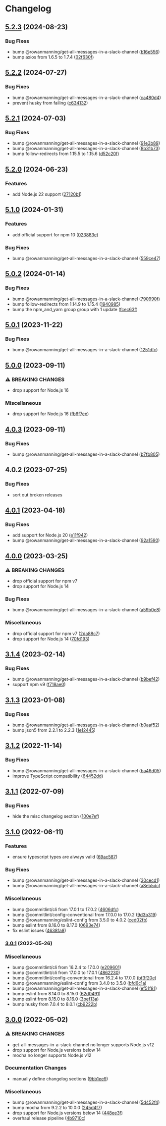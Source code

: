 # Changelog

## [5.2.3](https://github.com/rowanmanning/get-all-emoji-in-a-slack-channel/compare/v5.2.2...v5.2.3) (2024-08-23)


### Bug Fixes

* bump @rowanmanning/get-all-messages-in-a-slack-channel ([b16e556](https://github.com/rowanmanning/get-all-emoji-in-a-slack-channel/commit/b16e5566e6e2651888d71a27b99006d980291258))
* bump axios from 1.6.5 to 1.7.4 ([02f630f](https://github.com/rowanmanning/get-all-emoji-in-a-slack-channel/commit/02f630fef6bc8c4cbbbb1716d2212b75f5863694))

## [5.2.2](https://github.com/rowanmanning/get-all-emoji-in-a-slack-channel/compare/v5.2.1...v5.2.2) (2024-07-27)


### Bug Fixes

* bump @rowanmanning/get-all-messages-in-a-slack-channel ([ca480d4](https://github.com/rowanmanning/get-all-emoji-in-a-slack-channel/commit/ca480d4ea5b319022ef1490e070ea5584ae6dd6b))
* prevent husky from failing ([c634132](https://github.com/rowanmanning/get-all-emoji-in-a-slack-channel/commit/c6341329d5e141b8e0cce038fa7b25fb44914030))

## [5.2.1](https://github.com/rowanmanning/get-all-emoji-in-a-slack-channel/compare/v5.2.0...v5.2.1) (2024-07-03)


### Bug Fixes

* bump @rowanmanning/get-all-messages-in-a-slack-channel ([91e3b89](https://github.com/rowanmanning/get-all-emoji-in-a-slack-channel/commit/91e3b892361fcf77592e15960c0a9ecc5008c4ef))
* bump @rowanmanning/get-all-messages-in-a-slack-channel ([8b31b73](https://github.com/rowanmanning/get-all-emoji-in-a-slack-channel/commit/8b31b73971b82b94ceab5a4299eaa016f298d4e8))
* bump follow-redirects from 1.15.5 to 1.15.6 ([d52c20f](https://github.com/rowanmanning/get-all-emoji-in-a-slack-channel/commit/d52c20f19f72bb9fa457f1c77d0b9f026089761e))

## [5.2.0](https://github.com/rowanmanning/get-all-emoji-in-a-slack-channel/compare/v5.1.0...v5.2.0) (2024-06-23)


### Features

* add Node.js 22 support ([27120b1](https://github.com/rowanmanning/get-all-emoji-in-a-slack-channel/commit/27120b161d9f1e69ac46fb753158064c680ef7c3))

## [5.1.0](https://github.com/rowanmanning/get-all-emoji-in-a-slack-channel/compare/v5.0.2...v5.1.0) (2024-01-31)


### Features

* add official support for npm 10 ([023883e](https://github.com/rowanmanning/get-all-emoji-in-a-slack-channel/commit/023883e4591f386a8cec29b3daf0cb052ec426e9))


### Bug Fixes

* bump @rowanmanning/get-all-messages-in-a-slack-channel ([559ce47](https://github.com/rowanmanning/get-all-emoji-in-a-slack-channel/commit/559ce47608922ec41322e1184b46ffc4a7ef832c))

## [5.0.2](https://github.com/rowanmanning/get-all-emoji-in-a-slack-channel/compare/v5.0.1...v5.0.2) (2024-01-14)


### Bug Fixes

* bump @rowanmanning/get-all-messages-in-a-slack-channel ([790990f](https://github.com/rowanmanning/get-all-emoji-in-a-slack-channel/commit/790990f1ac565569172326564a92a9750f3c0fb2))
* bump follow-redirects from 1.14.9 to 1.15.4 ([1940985](https://github.com/rowanmanning/get-all-emoji-in-a-slack-channel/commit/1940985a804f2e33ec7a16f3b09005a5c1b18bc9))
* bump the npm_and_yarn group group with 1 update ([fcec63f](https://github.com/rowanmanning/get-all-emoji-in-a-slack-channel/commit/fcec63fc0454d579ed60f8bfd37ce0fbcbbb77d6))

## [5.0.1](https://github.com/rowanmanning/get-all-emoji-in-a-slack-channel/compare/v5.0.0...v5.0.1) (2023-11-22)


### Bug Fixes

* bump @rowanmanning/get-all-messages-in-a-slack-channel ([1251dfc](https://github.com/rowanmanning/get-all-emoji-in-a-slack-channel/commit/1251dfcf427b92e64dfc7c0addfbe9989ecf3125))

## [5.0.0](https://github.com/rowanmanning/get-all-emoji-in-a-slack-channel/compare/v4.0.3...v5.0.0) (2023-09-11)


### ⚠ BREAKING CHANGES

* drop support for Node.js 16

### Miscellaneous

* drop support for Node.js 16 ([fb6f7ee](https://github.com/rowanmanning/get-all-emoji-in-a-slack-channel/commit/fb6f7ee30880dc9f9a04a81e32d0d25958803b93))

## [4.0.3](https://github.com/rowanmanning/get-all-emoji-in-a-slack-channel/compare/v4.0.2...v4.0.3) (2023-09-11)


### Bug Fixes

* bump @rowanmanning/get-all-messages-in-a-slack-channel ([b7fb805](https://github.com/rowanmanning/get-all-emoji-in-a-slack-channel/commit/b7fb805f39065612031234780e9779ff568bc261))

## 4.0.2 (2023-07-25)


### Bug Fixes

* sort out broken releases

## [4.0.1](https://github.com/rowanmanning/get-all-emoji-in-a-slack-channel/compare/v4.0.0...v4.0.1) (2023-04-18)


### Bug Fixes

* add support for Node.js 20 ([e11f942](https://github.com/rowanmanning/get-all-emoji-in-a-slack-channel/commit/e11f942b76b25dd78d5555735adc98dc04b37dad))
* bump @rowanmanning/get-all-messages-in-a-slack-channel ([92a1590](https://github.com/rowanmanning/get-all-emoji-in-a-slack-channel/commit/92a1590a90d538b0145a494c7ac51b17b93cc628))

## [4.0.0](https://github.com/rowanmanning/get-all-emoji-in-a-slack-channel/compare/v3.1.4...v4.0.0) (2023-03-25)


### ⚠ BREAKING CHANGES

* drop official support for npm v7
* drop support for Node.js 14

### Bug Fixes

* bump @rowanmanning/get-all-messages-in-a-slack-channel ([a59b0e8](https://github.com/rowanmanning/get-all-emoji-in-a-slack-channel/commit/a59b0e83e113861a83efeea8cd11b9430a5d1c63))


### Miscellaneous

* drop official support for npm v7 ([2da88c7](https://github.com/rowanmanning/get-all-emoji-in-a-slack-channel/commit/2da88c75f4e0a7c0ef4ea994ecb08227d1cc65c2))
* drop support for Node.js 14 ([70fd193](https://github.com/rowanmanning/get-all-emoji-in-a-slack-channel/commit/70fd193f7068ea1d61dae9e536cf1b66f548a0b9))

## [3.1.4](https://github.com/rowanmanning/get-all-emoji-in-a-slack-channel/compare/v3.1.3...v3.1.4) (2023-02-14)


### Bug Fixes

* bump @rowanmanning/get-all-messages-in-a-slack-channel ([b9bef42](https://github.com/rowanmanning/get-all-emoji-in-a-slack-channel/commit/b9bef42564e0202b713b4232590929a20f38f993))
* support npm v9 ([f718ae0](https://github.com/rowanmanning/get-all-emoji-in-a-slack-channel/commit/f718ae0e34388d3587a45a4b35eb106e1354649a))

## [3.1.3](https://github.com/rowanmanning/get-all-emoji-in-a-slack-channel/compare/v3.1.2...v3.1.3) (2023-01-08)


### Bug Fixes

* bump @rowanmanning/get-all-messages-in-a-slack-channel ([b0aaf52](https://github.com/rowanmanning/get-all-emoji-in-a-slack-channel/commit/b0aaf527a1eeea0ef0859fc17d2b29b9a99dc11e))
* bump json5 from 2.2.1 to 2.2.3 ([1e12445](https://github.com/rowanmanning/get-all-emoji-in-a-slack-channel/commit/1e12445633ed05d2856f47031a59cb45e0f71c70))

## [3.1.2](https://github.com/rowanmanning/get-all-emoji-in-a-slack-channel/compare/v3.1.1...v3.1.2) (2022-11-14)


### Bug Fixes

* bump @rowanmanning/get-all-messages-in-a-slack-channel ([ba46d05](https://github.com/rowanmanning/get-all-emoji-in-a-slack-channel/commit/ba46d0597f3f0c16f8270be6e4de3fe845c2ddc2))
* improve TypeScript compatibility ([64452dd](https://github.com/rowanmanning/get-all-emoji-in-a-slack-channel/commit/64452ddccb7b09fbd4dd57e46336af3d1ef910bd))

## [3.1.1](https://github.com/rowanmanning/get-all-emoji-in-a-slack-channel/compare/v3.1.0...v3.1.1) (2022-07-09)


### Bug Fixes

* hide the misc changelog section ([100e7ef](https://github.com/rowanmanning/get-all-emoji-in-a-slack-channel/commit/100e7efeebd71536467a72368158a73f903427ac))

## [3.1.0](https://github.com/rowanmanning/get-all-emoji-in-a-slack-channel/compare/v3.0.1...v3.1.0) (2022-06-11)


### Features

* ensure typescript types are always valid ([69ac587](https://github.com/rowanmanning/get-all-emoji-in-a-slack-channel/commit/69ac587fe52b088e79fd0f6e986049f60b8282dc))


### Bug Fixes

* bump @rowanmanning/get-all-messages-in-a-slack-channel ([30cecd1](https://github.com/rowanmanning/get-all-emoji-in-a-slack-channel/commit/30cecd1d603a790f2b6eacb2dc2c99cc58182d08))
* bump @rowanmanning/get-all-messages-in-a-slack-channel ([a8eb5dc](https://github.com/rowanmanning/get-all-emoji-in-a-slack-channel/commit/a8eb5dc08e98a0e70528fa94bff48633d7bd2992))


### Miscellaneous

* bump @commitlint/cli from 17.0.1 to 17.0.2 ([4606dfc](https://github.com/rowanmanning/get-all-emoji-in-a-slack-channel/commit/4606dfc51a0667c5629e6ab963bb6237fa1d4643))
* bump @commitlint/config-conventional from 17.0.0 to 17.0.2 ([9d3b319](https://github.com/rowanmanning/get-all-emoji-in-a-slack-channel/commit/9d3b319895d919189a55a4715ed24af63cf051bf))
* bump @rowanmanning/eslint-config from 3.5.0 to 4.0.2 ([ced02fb](https://github.com/rowanmanning/get-all-emoji-in-a-slack-channel/commit/ced02fb737d6fd684384668475b58c2f835c28e9))
* bump eslint from 8.16.0 to 8.17.0 ([0693e74](https://github.com/rowanmanning/get-all-emoji-in-a-slack-channel/commit/0693e74fa89cd79a952f188a21926cd638eafd26))
* fix eslint issues ([46381a8](https://github.com/rowanmanning/get-all-emoji-in-a-slack-channel/commit/46381a88a34f3239d1590ff5add26c7aaa1a1830))

### [3.0.1](https://github.com/rowanmanning/get-all-emoji-in-a-slack-channel/compare/v3.0.0...v3.0.1) (2022-05-26)


### Miscellaneous

* bump @commitlint/cli from 16.2.4 to 17.0.0 ([e209601](https://github.com/rowanmanning/get-all-emoji-in-a-slack-channel/commit/e20960138d1c7f1ea69359f4347df51ba29010f6))
* bump @commitlint/cli from 17.0.0 to 17.0.1 ([4862230](https://github.com/rowanmanning/get-all-emoji-in-a-slack-channel/commit/4862230cbb43cb5e4f34fdbe677311e5f64c49ef))
* bump @commitlint/config-conventional from 16.2.4 to 17.0.0 ([bf3f20e](https://github.com/rowanmanning/get-all-emoji-in-a-slack-channel/commit/bf3f20ef6a68de63550c395a95be61774786a68f))
* bump @rowanmanning/eslint-config from 3.4.0 to 3.5.0 ([bfd6c1a](https://github.com/rowanmanning/get-all-emoji-in-a-slack-channel/commit/bfd6c1add2d0c5ba4e4676f213e3e6cb0fb35c91))
* bump @rowanmanning/get-all-messages-in-a-slack-channel ([ef51f81](https://github.com/rowanmanning/get-all-emoji-in-a-slack-channel/commit/ef51f81cad2a1405d14025322e47842a4330b0b0))
* bump eslint from 8.14.0 to 8.15.0 ([62d0491](https://github.com/rowanmanning/get-all-emoji-in-a-slack-channel/commit/62d049134e2ca38bc82c403b7316dba064305ba4))
* bump eslint from 8.15.0 to 8.16.0 ([3bef13a](https://github.com/rowanmanning/get-all-emoji-in-a-slack-channel/commit/3bef13a4444c04242f4b5c9d7b46d1a88fde01f8))
* bump husky from 7.0.4 to 8.0.1 ([cb9222b](https://github.com/rowanmanning/get-all-emoji-in-a-slack-channel/commit/cb9222bb94d5429cf506161f4c35d6e905352355))

## [3.0.0](https://github.com/rowanmanning/get-all-emoji-in-a-slack-channel/compare/v2.1.0...v3.0.0) (2022-05-02)


### ⚠ BREAKING CHANGES

* get-all-messages-in-a-slack-channel no longer supports Node.js v12
* drop support for Node.js versions below 14
* mocha no longer supports Node.js v12

### Documentation Changes

* manually define changelog sections ([9bb1ee9](https://github.com/rowanmanning/get-all-emoji-in-a-slack-channel/commit/9bb1ee9075236d9c3a7cb6fe654cdbb1c4ad65c4))


### Miscellaneous

* bump @rowanmanning/get-all-messages-in-a-slack-channel ([5d452f4](https://github.com/rowanmanning/get-all-emoji-in-a-slack-channel/commit/5d452f4e812bc64920962dcfa7e93fd653beefa3))
* bump mocha from 9.2.2 to 10.0.0 ([245d4f7](https://github.com/rowanmanning/get-all-emoji-in-a-slack-channel/commit/245d4f76d727d2d326a9f74d031177c874724d88))
* drop support for Node.js versions below 14 ([448ee3f](https://github.com/rowanmanning/get-all-emoji-in-a-slack-channel/commit/448ee3ff0c80d9b1f62d43cd11330bddb27d2302))
* overhaul release pipeline ([4b9710c](https://github.com/rowanmanning/get-all-emoji-in-a-slack-channel/commit/4b9710c650f6b780190e172192deec0f8b0d0002))
